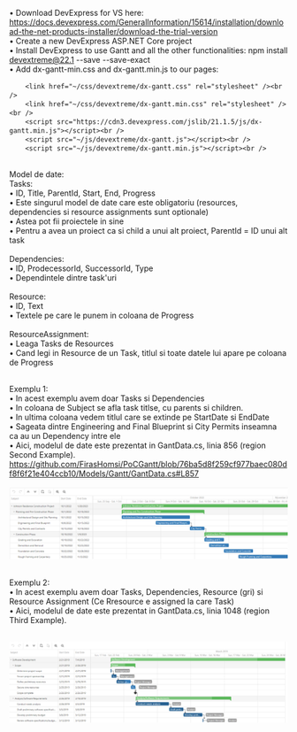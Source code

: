 • Download DevExpress for VS here: https://docs.devexpress.com/GeneralInformation/15614/installation/download-the-net-products-installer/download-the-trial-version<br />
• Create a new DevExpress ASP.NET Core project<br />
• Install DevExpress to use Gantt and all the other functionalities: npm install devextreme@22.1 --save --save-exact<br />
• Add dx-gantt-min.css and dx-gantt.min.js to our pages:

	    <link href="~/css/devextreme/dx-gantt.css" rel="stylesheet" /><br />
	    <link href="~/css/devextreme/dx-gantt.min.css" rel="stylesheet" /><br />
	    <script src="https://cdn3.devexpress.com/jslib/21.1.5/js/dx-gantt.min.js"></script><br />
	    <script src="~/js/devextreme/dx-gantt.js"></script><br />
	    <script src="~/js/devextreme/dx-gantt.min.js"></script><br />

<br />
Model de date:<br />
Tasks: <br />
	• ID, Title, ParentId, Start, End, Progress <br />
	• Este singurul model de date care este obligatoriu (resources, dependencies si resource assignments sunt optionale)<br />
	• Astea pot fii proiectele in sine<br />
	• Pentru a avea un proiect ca si child a unui alt proiect, ParentId = ID unui alt task<br /><br />
Dependencies:<br />
	• ID, ProdecessorId, SuccessorId, Type<br />
	• Dependintele dintre task'uri<br /><br />
Resource:<br />
	• ID, Text<br />
	• Textele pe care le punem in coloana de Progress<br /><br />
ResourceAssignment:<br />
	• Leaga Tasks de Resources <br />
	• Cand legi in Resource de un Task, titlul si toate datele lui apare pe coloana de Progress<br />
<br />
	
	
Exemplu 1:<br />
	• In acest exemplu avem doar Tasks si Dependencies<br />
	• In coloana de Subject se afla task titlse, cu parents si children.<br />
	• In ultima coloana vedem titlul care se extinde pe StartDate si EndDate<br />
	• Sageata dintre Engineering and Final Blueprint si City Permits inseamna ca au un Dependency intre ele<br />
	• Aici, modelul de date este prezentat in GantData.cs, linia 856 (region Second Example).<br />
	https://github.com/FirasHomsi/PoCGantt/blob/76ba5d8f259cf977baec080df8f6f21e404ccb10/Models/Gantt/GantData.cs#L857<br /><br />
![alt text](https://github.com/FirasHomsi/PoCGantt/blob/master/wwwroot/images/Example1.PNG?raw=true)

<br />
Exemplu 2:<br />
	• In acest exemplu avem doar Tasks, Dependencies, Resource (gri) si Resource Assignment (Ce Rresource e assigned la care Task)<br />
	• Aici, modelul de date este prezentat in GantData.cs, linia 1048 (region Third Example).<br /> <br />
	
![alt text](https://github.com/FirasHomsi/PoCGantt/blob/master/wwwroot/images/Example2.PNG?raw=true)
